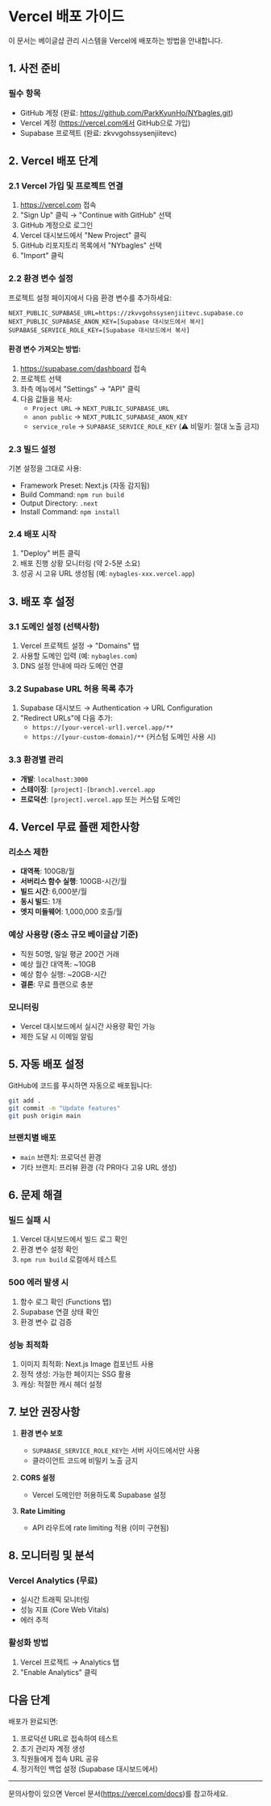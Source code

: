 # Vercel 배포 가이드

이 문서는 베이글샵 관리 시스템을 Vercel에 배포하는 방법을 안내합니다.

## 1. 사전 준비

### 필수 항목
- GitHub 계정 (완료: https://github.com/ParkKyunHo/NYbagles.git)
- Vercel 계정 (https://vercel.com에서 GitHub으로 가입)
- Supabase 프로젝트 (완료: zkvvgohssysenjiitevc)

## 2. Vercel 배포 단계

### 2.1 Vercel 가입 및 프로젝트 연결

1. https://vercel.com 접속
2. "Sign Up" 클릭 → "Continue with GitHub" 선택
3. GitHub 계정으로 로그인
4. Vercel 대시보드에서 "New Project" 클릭
5. GitHub 리포지토리 목록에서 "NYbagles" 선택
6. "Import" 클릭

### 2.2 환경 변수 설정

프로젝트 설정 페이지에서 다음 환경 변수를 추가하세요:

```
NEXT_PUBLIC_SUPABASE_URL=https://zkvvgohssysenjiitevc.supabase.co
NEXT_PUBLIC_SUPABASE_ANON_KEY=[Supabase 대시보드에서 복사]
SUPABASE_SERVICE_ROLE_KEY=[Supabase 대시보드에서 복사]
```

#### 환경 변수 가져오는 방법:
1. https://supabase.com/dashboard 접속
2. 프로젝트 선택
3. 좌측 메뉴에서 "Settings" → "API" 클릭
4. 다음 값들을 복사:
   - `Project URL` → `NEXT_PUBLIC_SUPABASE_URL`
   - `anon public` → `NEXT_PUBLIC_SUPABASE_ANON_KEY`
   - `service_role` → `SUPABASE_SERVICE_ROLE_KEY` (⚠️ 비밀키: 절대 노출 금지)

### 2.3 빌드 설정

기본 설정을 그대로 사용:
- Framework Preset: Next.js (자동 감지됨)
- Build Command: `npm run build`
- Output Directory: `.next`
- Install Command: `npm install`

### 2.4 배포 시작

1. "Deploy" 버튼 클릭
2. 배포 진행 상황 모니터링 (약 2-5분 소요)
3. 성공 시 고유 URL 생성됨 (예: `nybagles-xxx.vercel.app`)

## 3. 배포 후 설정

### 3.1 도메인 설정 (선택사항)

1. Vercel 프로젝트 설정 → "Domains" 탭
2. 사용할 도메인 입력 (예: `nybagles.com`)
3. DNS 설정 안내에 따라 도메인 연결

### 3.2 Supabase URL 허용 목록 추가

1. Supabase 대시보드 → Authentication → URL Configuration
2. "Redirect URLs"에 다음 추가:
   - `https://[your-vercel-url].vercel.app/**`
   - `https://[your-custom-domain]/**` (커스텀 도메인 사용 시)

### 3.3 환경별 관리

- **개발**: `localhost:3000`
- **스테이징**: `[project]-[branch].vercel.app`
- **프로덕션**: `[project].vercel.app` 또는 커스텀 도메인

## 4. Vercel 무료 플랜 제한사항

### 리소스 제한
- **대역폭**: 100GB/월
- **서버리스 함수 실행**: 100GB-시간/월
- **빌드 시간**: 6,000분/월
- **동시 빌드**: 1개
- **엣지 미들웨어**: 1,000,000 호출/월

### 예상 사용량 (중소 규모 베이글샵 기준)
- 직원 50명, 일일 평균 200건 거래
- 예상 월간 대역폭: ~10GB
- 예상 함수 실행: ~20GB-시간
- **결론**: 무료 플랜으로 충분

### 모니터링
- Vercel 대시보드에서 실시간 사용량 확인 가능
- 제한 도달 시 이메일 알림

## 5. 자동 배포 설정

GitHub에 코드를 푸시하면 자동으로 배포됩니다:

```bash
git add .
git commit -m "Update features"
git push origin main
```

### 브랜치별 배포
- `main` 브랜치: 프로덕션 환경
- 기타 브랜치: 프리뷰 환경 (각 PR마다 고유 URL 생성)

## 6. 문제 해결

### 빌드 실패 시
1. Vercel 대시보드에서 빌드 로그 확인
2. 환경 변수 설정 확인
3. `npm run build` 로컬에서 테스트

### 500 에러 발생 시
1. 함수 로그 확인 (Functions 탭)
2. Supabase 연결 상태 확인
3. 환경 변수 값 검증

### 성능 최적화
1. 이미지 최적화: Next.js Image 컴포넌트 사용
2. 정적 생성: 가능한 페이지는 SSG 활용
3. 캐싱: 적절한 캐시 헤더 설정

## 7. 보안 권장사항

1. **환경 변수 보호**
   - `SUPABASE_SERVICE_ROLE_KEY`는 서버 사이드에서만 사용
   - 클라이언트 코드에 비밀키 노출 금지

2. **CORS 설정**
   - Vercel 도메인만 허용하도록 Supabase 설정

3. **Rate Limiting**
   - API 라우트에 rate limiting 적용 (이미 구현됨)

## 8. 모니터링 및 분석

### Vercel Analytics (무료)
- 실시간 트래픽 모니터링
- 성능 지표 (Core Web Vitals)
- 에러 추적

### 활성화 방법
1. Vercel 프로젝트 → Analytics 탭
2. "Enable Analytics" 클릭

## 다음 단계

배포가 완료되면:
1. 프로덕션 URL로 접속하여 테스트
2. 초기 관리자 계정 생성
3. 직원들에게 접속 URL 공유
4. 정기적인 백업 설정 (Supabase 대시보드에서)

---

문의사항이 있으면 Vercel 문서(https://vercel.com/docs)를 참고하세요.